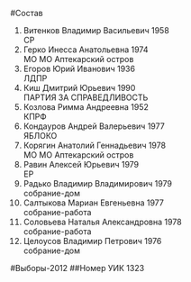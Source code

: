 #Состав
1. Витенков Владимир Васильевич 1958   
    СР
2. Герко Инесса Анатольевна 1974   
    МО МО Аптекарский остров
3. Егоров Юрий Иванович 1936   
    ЛДПР
4. Киш Дмитрий Юрьевич 1990   
    ПАРТИЯ ЗА СПРАВЕДЛИВОСТЬ
5. Козлова Римма Андреевна 1952   
    КПРФ
6. Кондауров Андрей Валерьевич 1977   
    ЯБЛОКО
7. Корягин Анатолий Геннадьевич 1978   
    МО МО Аптекарский остров
8. Равин Алексей Юрьевич 1979   
    ЕР
9. Радько Владимир Владимирович 1979   
    собрание-дом
10. Салтыкова Мариан Евгеньевна 1977   
    собрание-работа
11. Соловьева Наталья Александровна 1978   
    собрание-работа
12. Целоусов Владимир Петрович 1976   
    собрание-дом

#Выборы-2012
##Номер УИК
1323
